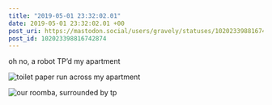```yaml
---
title: "2019-05-01 23:32:02.01"
date: 2019-05-01 23:32:02.01 +00
post_uri: https://mastodon.social/users/gravely/statuses/102023398816742874
post_id: 102023398816742874
---
```

oh no, a robot TP’d my apartment


![toilet paper run across my apartment](/images/14152054.jpeg)

![our roomba, surrounded by tp](/images/14152058.jpeg)

